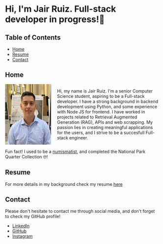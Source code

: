 # Hi, I'm Jair Ruiz. Full-stack developer in progress!🚀
## Table of Contents
- [Home](#home)
- [Resume](#resume)
- [Contact](#contact)

## Home
<div style="display:flex; flex-direction: row; justify-content:space-around;">
<img style="width: 150px; height: auto; margin-right:20px;" src="/assets/profile-pic.jpg" alt="My profile picture">
<p>Hi, my name is Jair Ruiz. I'm a senior Computer Science student, aspiring to be a Full-stack developer. I have a strong background in backend development using Python, and some experience with Node JS for frontend. I have worked in projects related to Retrieval Augmented Generation (RAG), APIs and web scrapping. My passion lies in creating meaningful applications for the users, and I strive to be a succesfull Full-stack engineer.</p>
</div>

Fun fact! I used to be a [numismatist](https://www.vocabulary.com/dictionary/numismatist), and completed the National Park Quarter Collection 🤓!

## Resume
For more details in my background check my resume [here](https://www.dropbox.com/scl/fi/kly8gmgd5ryxou80vmw3f/jair-ruiz-resume.pdf?rlkey=29ekkm3ytt0gnhkew06lhagar&st=l7kry4zr&dl=0)

## Contact
Please don't hesitate to contact me through social media, and don't forget to check my GitHub profile!

- [LinkedIn](https://www.linkedin.com/in/jair-ruiz-211889267/)
- [GitHub](https://github.com/JNikolo)
- [Instagram](https://www.instagram.com/jair_ruiz03)
